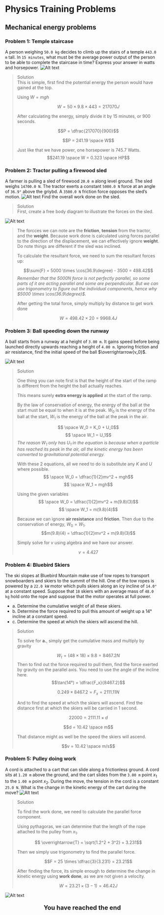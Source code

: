 <link rel="stylesheet" href="../Resources/styles/base.css">
<!---This is for enabling LaTeX rendering in exports--->
<!---                  Do not remove                --->

<script type="text/javascript" src="http://cdn.mathjax.org/mathjax/latest/MathJax.js?config=TeX-AMS-MML_HTMLorMML"> 
</script>

<script type="text/x-mathjax-config">
MathJax.Hub.Config({ tex2jax: {inlineMath: [['$','$']]}, messageStyle: "none" });
</script>

# Physics Training Problems

## Mechanical energy problems

### Problem 1: Temple staircase
A person weighing `50.0 kg` decides to climb up the stairs of a temple `443.0 m` tall. In `15 minutes`, what must be the average power output of the person to be able to complete the staircase in time? Express your answer in watts and horsepower.
![Alt text](images/problems/7-1/1.jpg)

> <div class=misc>Solution</div>
> This is simple, first find the potential energy the person would have gained at the top.
> 
> Using $W = mgh$
>
> $$W = 50 \times 9.8 \times 443 = 217070 J$$
>
> After calculating the energy, simply divide it by 15 minutes, or 900 seconds.
>
> $$P = \dfrac{217070}{900}$$
>
> $$P = 241.19 \space W$$
>
> Just like that we have power, one horsepower is 745.7 Watts.
> $$241.19 \space W = 0.323 \space HP$$
>

### Problem 2: Tractor pulling a firewood sled

A farmer is pulling a sled of firewood `20.0 m` along level ground.
The sled weighs `14700.0 N`. The tractor exerts a constant `5000.0 N` force at an angle of `36.9°` above the griybd. A `3500.0 N` friction force opposes the sled’s motion. 
![Alt text](images/problems/7-2/1.png)
Find the overall work done on the sled. 

> <div class=misc>Solution</div>
> First, create a free body diagram to illustrate the forces on the sled.
![Alt text](images/problems/7-2/2.png)
>
> The forcces we can note are the **friction**, **tension** from the tractor, and the **weight**.
> Because work done is calculated using forces parallel to the direction of the displacement, we can effectively ignore **weight**.
> Do note things are different if the sled was inclined.
>
> To calculate the resultant force, we need to sum the resultant forces up:
>
> $$\sum{F} = 5000 \times \cos(36.9\degree) - 3500 = 498.42$$
> *Remember that the 5000N force is not perfectly parallel, so some parts of it are acting parallel and some are perpendicular. But we can use trigonometry to figure out the individual components, hence why $5000 \times \cos(36.9\degree)$.*
>
> After getting the total force, simply multiply by distance to get work done
>
> $$W = 498.42 \times 20 = 9968.4 J$$
> 
### Problem 3: Ball speeding down the runway
A ball starts from a runway at a height of `3.00 m`. It gains speed before being launched directly upwards reaching a height of `4.00 m`. Ignoring friction and air resistance, find the initial speed of the ball $\overrightarrow{v_0}$.

![Alt text](images/problems/7-3/1.png)

> <div class=misc>Solution</div>
> 
> One thing you can note first is that the height of the start of the ramp is different from the height the ball actually reaches.
>
> This means surely **extra energy is applied** at the start of the ramp.
>
> By the law of conservation of energy, the energy of the ball at the start must be equal to when it is at the peak. $W_0$ is the energy of the ball at the start, $W_1$ is the energy of the ball at the peak in the air.
>
> $$ \space W_0 = K_0 + U_0$$
> $$ \space W_1 = U_1$$
> *The reason $W_1$ only has $U_1$ in the equation is because when a particle has reached its peak in the air, all the kinetic energy has been converted to gravitational potential energy.*
>
> With these 2 equations, all we need to do is substitute any $K$ and $U$ where possible.
> $$ \space W_0 = \dfrac{1}{2}mv^2 + mgh$$
> $$ \space W_1 = mgh$$
>
> Using the given variables
> $$ \space W_0 = \dfrac{1}{2}mv^2 + m(9.8)(3)$$
> $$ \space W_1 = m(9.8)(4)$$
>
> Because we can ignore **air resistance** and **friction**. Then due to the conservation of energy, $W_0 = W_1$.
> $$m(9.8)(4) = \dfrac{1}{2}mv^2 + m(9.8)(3)$$
>
> Simply solve for $v$ using algebra and we have our answer.
>
> $$v = 4.427$$
> <div style="page-break-after: always;"></div>

### Problem 4: Bluebird Skiers
The ski slopes at Bluebird Mountain make use of tow ropes to transport snowboarders and skiers to the summit of the hill. One of the tow ropes is powered by a `22.0 kW` motor which pulls skiers along an icy incline of `14.0°` at a constant speed. Suppose that `18` skiers with an average mass of `48.0 kg` hold onto the rope and suppose that the motor operates at full power.

- a. Determine the cumulative weight of all these skiers.
- b. Determine the force required to pull this amount of weight up a 14° incline at a constant speed.
- c. Determine the speed at which the skiers will ascend the hill.
> <div class=misc>Solution</div>
>
> To solve for **a.**, simply get the cumulative mass and multiply by gravity
>
> $$W_t = (48 \times 18) \times 9.8 = 8467.2 N$$
>Then to find out the force required to pull them, find the force exerted by gravity on the parallel axis. You need to use the angle of the incline here.
> $$\tan(14°) = \dfrac{F_x}{8467.2}$$
>
> $$0.249 \times 8467.2 = F_x = 2111.11 N$$
>
> And to find the speed at which the skiers will ascend. Find the distance first at which the skiers will be carried in 1 second.
>
> $$22000 = 2111.11 \times d$$
>
> $$d = 10.42 \space m$$
>
> That distance might as well be the speed the skiers will ascend.
>
> $$v = 10.42 \space m/s$$
>
### Problem 5: Pulley doing work
 A cord is attached to a cart that can slide along a frictionless ground. A cord sits at `1.20 m` above the ground, and the cart slides from the `3.00 m` point $x_1$ to the `1.00 m` point $x_2$. During the move, the tension in the cord is a constant `25.0 N`. What is the change in the kinetic energy of the cart during the move?
![Alt text](images/problems/7-5/1.jpg)

> <div class=misc>Solution</div>
>
> To find the work done, we need to calculate the parallel force component.
>
> Using pythagoras, we can determine that the length of the rope attached to the pulley from $x_1$.
>
> $$ \overrightarrow{T} = \sqrt{1.2^2 + 3^2} = 3.231$$
>
> Then we simply use trigonometry to find the parallel force.
>
> $$F = 25 \times \dfrac{3}{3.231} = 23.21$$
>
> After finding the force, its simple enough to determine the change in kinetic energy using **work done**, as we are not given a velocity.
>
> $$W = 23.21 \times (3-1) = 46.42 J$$
>
> 
> 
![Alt text](../Resources/images/Draco%20Centaur.png)
<p style="text-align:center;font-weight:bold;font-size:20px;">You have reached the end</p>